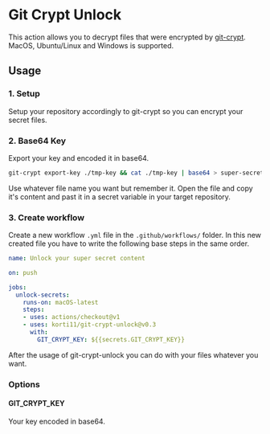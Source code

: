 # Git Crypt Unlock

This action allows you to decrypt files that were encrypted by [git-crypt](https://github.com/AGWA/git-crypt).
MacOS, Ubuntu/Linux and Windows is supported.

## Usage

### 1. Setup
Setup your repository accordingly to git-crypt so you can encrypt your secret files.

### 2. Base64 Key
Export your key and encoded it in base64.
```bash
git-crypt export-key ./tmp-key && cat ./tmp-key | base64 > super-secret-key-in-base64.txt
```
Use whatever file name you want but remember it. Open the file and copy it's content and past it in a secret variable in your target repository.

### 3. Create workflow

Create a new workflow `.yml` file in the `.github/workflows/` folder. In this new created file you have to write the following base steps in the same order.

```yml
name: Unlock your super secret content

on: push

jobs:
  unlock-secrets:
    runs-on: macOS-latest
    steps:
    - uses: actions/checkout@v1
    - uses: korti11/git-crypt-unlock@v0.3
      with:
        GIT_CRYPT_KEY: ${{secrets.GIT_CRYPT_KEY}}
```
After the usage of git-crypt-unlock you can do with your files whatever you want.

### Options

#### GIT_CRYPT_KEY
Your key encoded in base64.